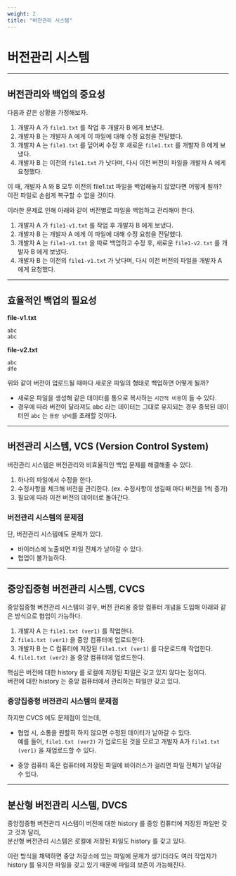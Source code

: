 ```yaml
---
weight: 2
title: "버전관리 시스템"
---
```


# 버전관리 시스템

---

## 버전관리와 백업의 중요성

다음과 같은 상황을 가정해보자.

1. 개발자 A 가 `file1.txt` 를 작업 후 개발자 B 에게 보냈다.
2. 개발자 B 는 개발자 A 에게 이 파일에 대해 수정 요청을 전달했다.
3. 개발자 A 는 `file1.txt` 를 덮어써 수정 후 새로운 `file1.txt` 를 개발자 B 에게 보냈다.
4. 개발자 B 는 이전의 `file1.txt` 가 낫다며, 다시 이전 버전의 파일을 개발자 A 에게 요청했다.

이 때, 개발자 A 와 B 모두 이전의 file1.txt 파일을 백업해놓지 않았다면 어떻게 될까? 이전 파일로 손쉽게 복구할 수 없을 것이다.

이러한 문제로 인해 아래와 같이 버전별로 파일을 백업하고 관리해야 한다.

1. 개발자 A 가 `file1-v1.txt` 를 작업 후 개발자 B 에게 보냈다.
2. 개발자 B 는 개발자 A 에게 이 파일에 대해 수정 요청을 전달했다.
3. 개발자 A 는 `file1-v1.txt` 을 따로 백업하고 수정 후, 새로운 `file1-v2.txt` 를 개발자 B 에게 보냈다.
4. 개발자 B 는 이전의 `file1-v1.txt` 가 낫다며, 다시 이전 버전의 파일을 개발자 A 에게 요청했다.

---

## 효율적인 백업의 필요성

**file-v1.txt**

```
abc
abc
```

**file-v2.txt**

```
abc
dfe
```

위와 같이 버전이 업로드될 때마다 새로운 파일의 형태로 백업하면 어떻게 될까?

-   새로운 파일을 생성해 같은 데이터를 통으로 복사하는 `시간적 비용`이 들 수 있다.
-   경우에 따라 버전이 달라져도 abc 라는 데이터는 그대로 유지되는 경우 중복된 데이터인 `abc` 는 `용량 낭비`를 초래할 것이다.

---

## 버전관리 시스템, VCS (Version Control System)

버전관리 시스템은 버전관리와 비효율적인 백업 문제를 해결해줄 수 있다.

1. 하나의 파일에서 수정을 한다.
2. 수정사항을 체크해 버전을 관리한다. (ex. 수정사항이 생길때 마다 버전을 1씩 증가)
3. 필요에 따라 이전 버전의 데이터로 돌아간다.

### 버전관리 시스템의 문제점

단, 버전관리 시스템에도 문제가 있다.

-   바이러스에 노출되면 파일 전체가 날아갈 수 있다.
-   협업이 불가능하다.

---

## 중앙집중형 버전관리 시스템, CVCS

중앙집중형 버전관리 시스템의 경우, 버전 관리용 중앙 컴퓨터 개념을 도입해 아래와 같은 방식으로 협업이 가능하다.

1. 개발자 A 는 `file1.txt (ver1)` 를 작업한다.
2. `file1.txt (ver1)` 을 중앙 컴퓨터에 업로드한다.
3. 개발자 B 는 C 컴퓨터에 저장된 `file1.txt (ver1)` 를 다운로드해 작업한다.
4. `file1.txt (ver2)` 을 중앙 컴퓨터에 업로드한다.

핵심은 버전에 대한 history 를 로컬에 저장된 파일은 갖고 있지 않다는 점이다.</br>
버전에 대한 history 는 중앙 컴퓨터에서 관리하는 파일만 갖고 있다.

### 중앙집중형 버전관리 시스템의 문제점

하지만 CVCS 에도 문제점이 있는데,

-   협업 시, 소통을 원할히 하지 않으면 수정된 데이터가 날아갈 수 있다. </br> 예를 들어, `file1.txt (ver2)` 가 업로드된 것을 모르고 개발자 A가 `file1.txt (ver1)` 을 재업로드할 수 있다.

-   중앙 컴퓨터 혹은 컴퓨터에 저장된 파일에 바이러스가 걸리면 파일 전체가 날아갈 수 있다.

---

## 분산형 버전관리 시스템, DVCS

중앙집중형 버전관리 시스템이 버전에 대한 history 를 중앙 컴퓨터에 저장된 파일만 갖고 것과 달리,</br>
분산형 버전관리 시스템은 로컬에 저장된 파일도 history 를 갖고 있다.

이런 방식을 채택하면 중앙 저장소에 있는 파일에 문제가 생기더라도 여러 작업자가 history 를 유지한 파일을 갖고 있기 때문에 파일의 보존이 가능해진다.
